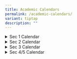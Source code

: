 ```yaml
---
title: Academic Calendars
permalink: /academic-calendars/
variant: tiptap
description: ""
---
```

<div data-type="detailGroup" class="isomer-accordion isomer-accordion-white">
<details class="isomer-details">
<summary>Sec 1 Calendar</summary>
<div data-type="detailsContent" class="isomer-details-content">
<div class="iframe-wrapper">
<iframe style="border: 0" height="600" width="800" allowfullscreen="true" frameborder="0" src="https://calendar.google.com/calendar/embed?src=c_h97ouqsv4e9md8va4k3kb680cc%40group.calendar.google.com&amp;ctz=Asia%2FSingapore"></iframe>
</div>
<p></p>
</div>
</details>
<details class="isomer-details">
<summary>Sec 2 Calendar</summary>
<div data-type="detailsContent" class="isomer-details-content">
<div class="iframe-wrapper">
<iframe style="border: 0" height="600" width="800" allowfullscreen="true" frameborder="0" src="https://calendar.google.com/calendar/embed?src=c_rd1frl561r6o4q7e9p3134lf9g%40group.calendar.google.com&amp;ctz=Asia%2FSingapore"></iframe>
</div>
</div>
</details>
<details class="isomer-details">
<summary>Sec 3 Calendar</summary>
<div data-type="detailsContent" class="isomer-details-content">
<div class="iframe-wrapper">
<iframe style="border: 0" height="600" width="800" allowfullscreen="true" frameborder="0" src="https://calendar.google.com/calendar/embed?src=c_pr200glb73t4bk9390cv5n6e2o%40group.calendar.google.com&amp;ctz=Asia%2FSingapore"></iframe>
</div>
</div>
</details>
<details class="isomer-details">
<summary>Sec 4/5 Calendar</summary>
<div data-type="detailsContent" class="isomer-details-content">
<div class="iframe-wrapper">
<iframe style="border: 0" height="600" width="800" allowfullscreen="true" frameborder="0" src="https://calendar.google.com/calendar/embed?src=c_7l1dtocl5m5e4n1m87tenlv0t4%40group.calendar.google.com&amp;ctz=Asia%2FSingapore"></iframe>
</div>
</div>
</details>
</div>
<p></p>